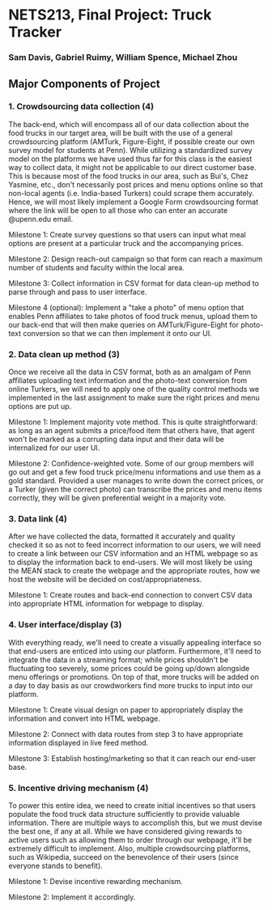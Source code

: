 # NETS213, Final Project: Truck Tracker
### Sam Davis, Gabriel Ruimy, William Spence, Michael Zhou

## Major Components of Project

### 1. Crowdsourcing data collection (4)

The back-end, which will encompass all of our data collection about the food trucks in our target area, will be built with the use of a general crowdsourcing platform (AMTurk, Figure-Eight, if possible create our own survey model for students at Penn). While utilizing a standardized survey model on the platforms we have used thus far for this class is the easiest way to collect data, it might not be applicable to our direct customer base. This is because most of the food trucks in our area, such as Bui's, Chez Yasmine, etc., don't necessarily post prices and menu options online so that non-local agents (i.e. India-based Turkers) could scrape them accurately. Hence, we will most likely implement a Google Form crowdsourcing format where the link will be open to all those who can enter an accurate @upenn.edu email.

Milestone 1:
Create survey questions so that users can input what meal options are present at a particular truck and the accompanying prices.

Milestone 2:
Design reach-out campaign so that form can reach a maximum number of students and faculty within the local area.

Milestone 3:
Collect information in CSV format for data clean-up method to parse through and pass to user interface.

Milestone 4 (optional):
Implement a "take a photo" of menu option that enables Penn affiliates to take photos of food truck menus, upload them to our back-end that will then make queries on AMTurk/Figure-Eight for photo-text conversion so that we can then implement it onto our UI.

### 2. Data clean up method (3)

Once we receive all the data in CSV format, both as an amalgam of Penn affiliates uploading text information and the photo-text conversion from online Turkers, we will need to apply one of the quality control methods we implemented in the last assignment to make sure the right prices and menu options are put up.

Milestone 1:
Implement majority vote method. This is quite straightforward: as long as an agent submits a price/food item that others have, that agent won't be marked as a corrupting data input and their data will be internalized for our user UI.

Milestone 2:
Confidence-weighted vote. Some of our group members will go out and get a few food truck price/menu informations and use them as a gold standard. Provided a user manages to write down the correct prices, or a Turker (given the correct photo) can transcribe the prices and menu items correctly, they will be given preferential weight in a majority vote.

### 3. Data link (4)

After we have collected the data, formatted it accurately and quality checked it so as not to feed incorrect information to our users, we will need to create a link between our CSV information and an HTML webpage so as to display the information back to end-users. We will most likely be using the MEAN stack to create the webpage and the appropriate routes, how we host the website will be decided on cost/appropriateness.

Milestone 1:
Create routes and back-end connection to convert CSV data into appropriate HTML information for webpage to display.

### 4. User interface/display (3)

With everything ready, we'll need to create a visually appealing interface so that end-users are enticed into using our platform. Furthermore, it'll need to integrate the data in a streaming format; while prices shouldn't be fluctuating too severely, some prices could be going up/down alongside menu offerings or promotions. On top of that, more trucks will be added on a day to day basis as our crowdworkers find more trucks to input into our platform.

Milestone 1:
Create visual design on paper to appropriately display the information and convert into HTML webpage.

Milestone 2:
Connect with data routes from step 3 to have appropriate information displayed in live feed method.

Milestone 3:
Establish hosting/marketing so that it can reach our end-user base.

### 5. Incentive driving mechanism (4)

To power this entire idea, we need to create initial incentives so that users populate the food truck data structure sufficiently to provide valuable information. There are multiple ways to accomplish this, but we must devise the best one, if any at all. While we have considered giving rewards to active users such as allowing them to order through our webpage, it'll be extremely difficult to implement. Also, multiple crowdsourcing platforms, such as Wikipedia, succeed on the benevolence of their users (since everyone stands to benefit).

Milestone 1:
Devise incentive rewarding mechanism.

Milestone 2:
Implement it accordingly.
